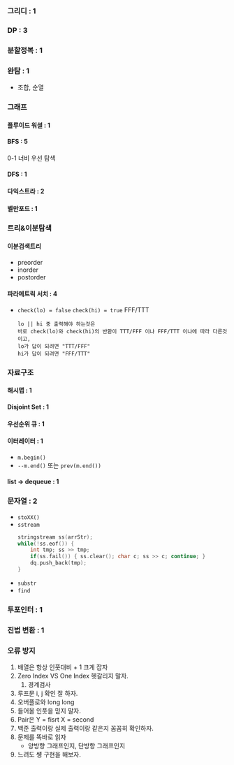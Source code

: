 ### 그리디 : 1

### DP : 3

### 분할정복 : 1

### 완탐 : 1
* 조합, 순열

### 그래프
#### 플루이드 워셜  : 1
#### BFS        : 5
0-1 너비 우선 탐색
#### DFS        : 1
#### 다익스트라 : 2
#### 벨만포드 : 1

### 트리&이분탐색

#### 이분검색트리
* preorder
* inorder
* postorder

#### 파라메트릭 서치 : 4
* `check(lo) = false` `check(hi) = true` FFF/TTT
    ```
    lo || hi 중 출력해야 하는것은 
    바로 check(lo)와 check(hi)의 반환이 TTT/FFF 이냐 FFF/TTT 이냐에 따라 다른것이고,
    lo가 답이 되려면 "TTT/FFF"
    hi가 답이 되려면 "FFF/TTT"
    ```

### 자료구조 
#### 해시맵 : 1
#### Disjoint Set : 1
#### 우선순위 큐 : 1
#### 이터레이터 : 1
* `m.begin()` 
* `--m.end()` 또는 `prev(m.end())`
#### list -> dequeue : 1

### 문자열 : 2
* `stoXX()`
* `sstream`
    ```cpp
    stringstream ss(arrStr);
    while(!ss.eof()) {
        int tmp; ss >> tmp;
        if(ss.fail()) { ss.clear(); char c; ss >> c; continue; }
        dq.push_back(tmp);
    }
    ```
* `substr`
* `find`

### 투포인터 : 1
### 진법 변환 : 1

### 오류 방지
1. 배열은 항상 인풋대비 + 1 크게 잡자
2. Zero Index VS One Index 헷갈리지 말자.
   1. 경계검사
3. 루프문 i, j 확인 잘 하자.
4. 오버플로와 long long
5. 들어올 인풋을 믿지 말자.
6. Pair은 Y = fisrt X = second
7. 백준 출력이랑 실제 출력이랑 같은지 꼼꼼히 확인하자.
8. 문제를 똑바로 읽자
   * 양방향 그래프인지, 단방향 그래프인지
9. 느려도 썡 구현을 해보자.